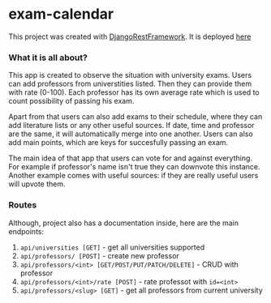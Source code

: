 # exam-calendar
This project was created with [DjangoRestFramework](https://www.django-rest-framework.org/).
It is deployed [here](https://www.henkaku.com/)

### What it is all about?

This app is created to observe the situation with university exams. Users can add professors from universtities listed. 
Then they can provide them with rate (0-100). 
Each professor has its own average rate which is used to count possibility of passing his exam.

Apart from that users can also add exams to their schedule, where they can add literature lists or any other useful sources.
If date, time and professor are the same, it will automatically merge into one another. 
Users can also add main points, which are keys for succesfully passing an exam.

The main idea of that app that users can vote for and against everything. For example if professor's name isn't true they can downvote this instance. 
Another example comes with useful sources: if they are really useful users will upvote them. 

### Routes

Although, project also has a documentation inside, here are the main endpoints:

1. `api/universities [GET]` - get all universities supported
2. `api/professors/ [POST]` - create new professor
3. `api/professors/<int> [GET/POST/PUT/PATCH/DELETE]` - CRUD with professor
4. `api/professors/<int>/rate [POST]` - rate professot with `id=<int>`
5. `api/professors/<slug> [GET]` - get all professors from current university

